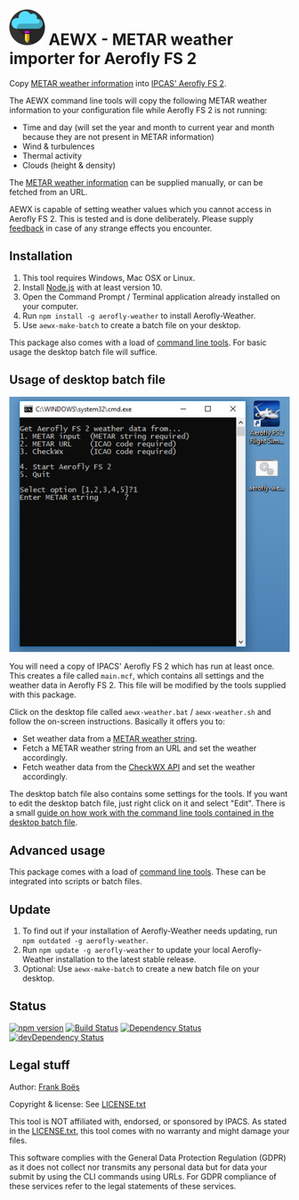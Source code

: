 ![](docs/favicon-64x64.png) AEWX - METAR weather importer for Aerofly FS 2
==================================================

Copy [METAR weather information](docs/metar.md) into [IPCAS' Aerofly FS 2](https://www.aerofly.com/).

The AEWX command line tools will copy the following METAR weather information to your configuration file while Aerofly FS 2 is not running:

* Time and day (will set the year and month to current year and month because they are not present in METAR information)
* Wind & turbulences
* Thermal activity
* Clouds (height & density)

The [METAR weather information](docs/metar.md) can be supplied manually, or can be fetched from an URL.

AEWX is capable of setting weather values which you cannot access in Aerofly FS 2. This is tested and is done deliberately. Please supply [feedback](https://github.com/fboes/aerofly-weather/issues) in case of any strange effects you encounter.

Installation
------------

1. This tool requires Windows, Mac OSX or Linux.
1. Install [Node.js](https://nodejs.org/) with at least version 10.
1. Open the Command Prompt / Terminal application already installed on your computer.
1. Run `npm install -g aerofly-weather` to install Aerofly-Weather.
1. Use `aewx-make-batch` to create a batch file on your desktop.

This package also comes with a load of [command line tools](docs/command-line.md). For basic usage the desktop batch file will suffice.

Usage of desktop batch file
---------------------------

![](docs/aerofly-weather-desktop.png)

You will need a copy of IPACS' Aerofly FS 2 which has run at least once. This creates a file called `main.mcf`, which contains all settings and the weather data in Aerofly FS 2. This file will be modified by the tools supplied with this package.

Click on the desktop file called `aewx-weather.bat` / `aewx-weather.sh` and follow the on-screen instructions. Basically it offers you to:

* Set weather data from a [METAR weather string](docs/metar.md).
* Fetch a METAR weather string from an URL and set the weather accordingly.
* Fetch weather data from the [CheckWX API](https://www.checkwx.com/) and set the weather accordingly.

The desktop batch file also contains some settings for the tools. If you want to edit the desktop batch file, just right click on it and select "Edit". There is a small [guide on how work with the command line tools contained in the desktop batch file](docs/command-line.md).

Advanced usage
--------------

This package comes with a load of [command line tools](docs/command-line.md). These can be integrated into scripts or batch files.

Update
------

1. To find out if your installation of Aerofly-Weather needs updating, run `npm outdated -g aerofly-weather`.
2. Run `npm update -g aerofly-weather` to update your local Aerofly-Weather installation to the latest stable release.
3. Optional: Use `aewx-make-batch` to create a new batch file on your desktop.

Status
-------

[![npm version](https://badge.fury.io/js/aerofly-weather.svg)](https://badge.fury.io/js/aerofly-weather)
[![Build Status](https://travis-ci.org/fboes/aerofly-weather.svg?branch=master)](https://travis-ci.org/fboes/aerofly-weather)
[![Dependency Status](https://david-dm.org/fboes/aerofly-weather/status.svg)](https://david-dm.org/fboes/aerofly-weather)
[![devDependency Status](https://david-dm.org/fboes/aerofly-weather/dev-status.svg)](https://david-dm.org/fboes/aerofly-weather?type=dev)

Legal stuff
-----------

Author: [Frank Boës](http://3960.org)

Copyright & license: See [LICENSE.txt](LICENSE.txt)

This tool is NOT affiliated with, endorsed, or sponsored by IPACS. As stated in the [LICENSE.txt](LICENSE.txt), this tool comes with no warranty and might damage your files.

This software complies with the General Data Protection Regulation (GDPR) as it does not collect nor transmits any personal data but for data your submit by using the CLI commands using URLs. For GDPR compliance of these services refer to the legal statements of these services.
